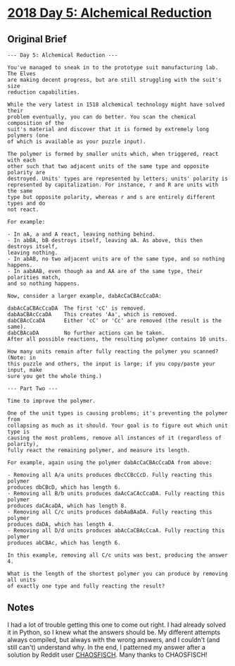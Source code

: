 # [2018 Day 5: Alchemical Reduction](https://adventofcode.com/2018/day/5)

## Original Brief

```
--- Day 5: Alchemical Reduction ---

You've managed to sneak in to the prototype suit manufacturing lab. The Elves
are making decent progress, but are still struggling with the suit's size
reduction capabilities.

While the very latest in 1518 alchemical technology might have solved their
problem eventually, you can do better. You scan the chemical composition of the
suit's material and discover that it is formed by extremely long polymers (one
of which is available as your puzzle input).

The polymer is formed by smaller units which, when triggered, react with each
other such that two adjacent units of the same type and opposite polarity are
destroyed. Units' types are represented by letters; units' polarity is
represented by capitalization. For instance, r and R are units with the same
type but opposite polarity, whereas r and s are entirely different types and do
not react.

For example:

- In aA, a and A react, leaving nothing behind.  
- In abBA, bB destroys itself, leaving aA. As above, this then destroys itself,
leaving nothing.  
- In abAB, no two adjacent units are of the same type, and so nothing happens.  
- In aabAAB, even though aa and AA are of the same type, their polarities match,
and so nothing happens.

Now, consider a larger example, dabAcCaCBAcCcaDA:

dabAcCaCBAcCcaDA  The first 'cC' is removed.
dabAaCBAcCcaDA    This creates 'Aa', which is removed.
dabCBAcCcaDA      Either 'cC' or 'Cc' are removed (the result is the same).
dabCBAcaDA        No further actions can be taken.
After all possible reactions, the resulting polymer contains 10 units.

How many units remain after fully reacting the polymer you scanned? (Note: in
this puzzle and others, the input is large; if you copy/paste your input, make
sure you get the whole thing.)

--- Part Two ---

Time to improve the polymer.

One of the unit types is causing problems; it's preventing the polymer from
collapsing as much as it should. Your goal is to figure out which unit type is
causing the most problems, remove all instances of it (regardless of polarity),
fully react the remaining polymer, and measure its length.

For example, again using the polymer dabAcCaCBAcCcaDA from above:

- Removing all A/a units produces dbcCCBcCcD. Fully reacting this polymer
produces dbCBcD, which has length 6.  
- Removing all B/b units produces daAcCaCAcCcaDA. Fully reacting this polymer
produces daCAcaDA, which has length 8.  
- Removing all C/c units produces dabAaBAaDA. Fully reacting this polymer
produces daDA, which has length 4.  
- Removing all D/d units produces abAcCaCBAcCcaA. Fully reacting this polymer
produces abCBAc, which has length 6.

In this example, removing all C/c units was best, producing the answer 4.

What is the length of the shortest polymer you can produce by removing all units
of exactly one type and fully reacting the result?
```

## Notes

I had a lot of trouble getting this one to come out right. I had already solved it
in Python, so I knew what the answers should be. My different attempts always
compiled, but always with the wrong answers, and I couldn't (and still can't) 
understand why. In the end, I patterned my answer after a solution by Reddit user 
[CHAOSFISCH](https://www.reddit.com/r/adventofcode/comments/a3912m/2018_day_5_solutions/eb4w63e/).
Many thanks to CHAOSFISCH!
